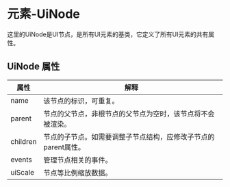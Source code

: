 # 元素-UiNode

这里的UiNode是UI节点，是所有UI元素的基类，它定义了所有UI元素的共有属性。


## UiNode 属性
| 属性        |      解释      | 
| ------------- | ----------- | 
| name      | 该节点的标识，可重复。 | 
| parent |    节点的父节点，非根节点的父节点为空时，该节点将不会被渲染。  |
| children |  节点的子节点。如需要调整子节点结构，应修改子节点的parent属性。    |
| events |    管理节点相关的事件。  |
| uiScale |   节点等比例缩放数据。   |